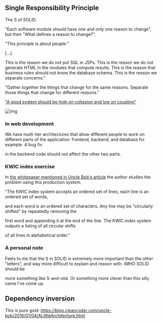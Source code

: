 ## Single Responsibility Principle
 

The S of SOLID.

  

"Each software module should have one and only one reason to change", but then "What defines a reason to change?".

  

"This principle is about people."

  

[...]

  

This is the reason we do not put SQL in JSPs. This is the reason we do not generate HTML in the modules that compute results. This is the reason that business rules should not know the database schema. This is the reason we separate concerns."

  

"Gather together the things that change for the same reasons. Separate those things that change for different reasons."

  

["A good system should be high on cohesion and low on coupling"](https://www.enjoyalgorithms.com/blog/single-responsibility-principle-in-oops)

  

![img](https://cdn-images-1.medium.com/max/640/0*11cZSBOkR82nknwy.png)

  

### In web development

  

We have multi-tier architectures that allow different people to work on different parts of the application: frontend, backend, and database for example. A bug fix

in the backend code should not affect the other two parts.

  
  

### KWIC index exercise

  

In [the whitepaper mentioned in Uncle Bob's article](https://dl.acm.org/doi/pdf/10.1145/361598.361623) the author studies the problem using this production system.

  

"The KWIC index system accepts an ordered set of lines, each line is an ordered set of words,

and each word is an ordered set of characters. Any line may be "circularly shifted" by repeatedly removing the

first word and appending it at the end of the line. The KWIC index system outputs a listing of all circular shifts

of all lines in alphabetical order."

  

### A personal note

  

Feels to me that the S in SOLID is extremely more important than the other "letters", and way more difficult to explain and reason with. IMHO SOLID should be

more something like S-and-olid. Or something more clever than this silly name I've come up.



## Dependency inversion

This is pure gold: https://blog.cleancoder.com/uncle-bob/2016/01/04/ALittleArchitecture.html
